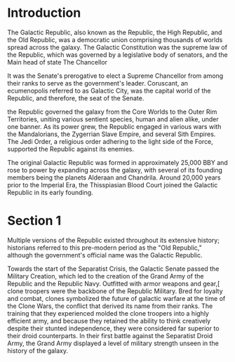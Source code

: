 # Introduction
The Galactic Republic, also known as the Republic, the High Republic, and the Old Republic, was a democratic union comprising thousands of worlds spread across the galaxy.
The Galactic Constitution was the supreme law of the Republic, which was governed by a legislative body of senators, and the Main head of state The Chancellor

It was the Senate's prerogative to elect a Supreme Chancellor from among their ranks to serve as the government's leader.
Coruscant, an ecumenopolis referred to as Galactic City, was the capital world of the Republic, and therefore, the seat of the Senate.

the Republic governed the galaxy from the Core Worlds to the Outer Rim Territories, uniting various sentient species, human and alien alike, under one banner.
As its power grew, the Republic engaged in various wars with the Mandalorians, the Zygerrian Slave Empire, and several Sith Empires.
The Jedi Order, a religious order adhering to the light side of the Force, supported the Republic against its enemies.


The original Galactic Republic was formed in approximately 25,000 BBY and rose to power by expanding across the galaxy, with several of its founding members being the planets Alderaan and Chandrila.
Around 20,000 years prior to the Imperial Era, the Thisspiasian Blood Court joined the Galactic Republic in its early founding.

# Section 1
Multiple versions of the Republic existed throughout its extensive history; historians referred to this pre-modern period as the "Old Republic," although the government's official name was the Galactic Republic.


Towards the start of the Separatist Crisis, the Galactic Senate passed the Military Creation, which led to the creation of the Grand Army of the Republic and the Republic Navy.
Outfitted with armor weapons and gear,[ clone troopers were the backbone of the Republic Military.
Bred for loyalty and combat, clones symbolized the future of galactic warfare at the time of the Clone Wars, the conflict that derived its name from their ranks.
The training that they experienced molded the clone troopers into a highly efficient army, and because they retained the ability to think creatively despite their stunted independence, they were considered far superior to their droid counterparts.
In their first battle against the Separatist Droid Army, the Grand Army displayed a level of military strength unseen in the history of the galaxy.